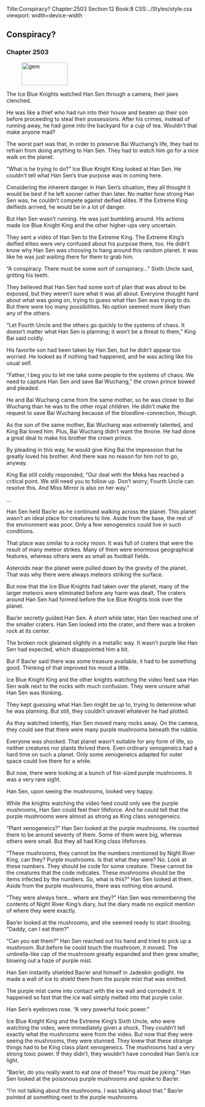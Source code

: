 Title:Conspiracy? 
Chapter:2503 
Section:12 
Book:8 
CSS:../Styles/style.css 
viewport: width=device-width
  
## Conspiracy?
### Chapter 2503 
<figure>
	<img src="../Images/gem.gif" alt="gem" id="gem" width="120" height="60" />
</figure>
  

  
  The Ice Blue Knights watched Han Sen through a camera, their jaws clenched.

He was like a thief who had run into their house and beaten up their son before proceeding to steal their possessions. After his crimes, instead of running away, he had gone into the backyard for a cup of tea. Wouldn’t that make anyone mad?

The worst part was that, in order to preserve Bai Wuchang’s life, they had to refrain from doing anything to Han Sen. They had to watch him go for a nice walk on the planet.

“What is he trying to do?” Ice Blue Knight King looked at Han Sen. He couldn’t tell what Han Sen’s true purpose was in coming here.

Considering the inherent danger in Han Sen’s situation, they all thought it would be best if he left sooner rather than later. No matter how strong Han Sen was, he couldn’t compete against deified elites. If the Extreme King deifieds arrived, he would be in a lot of danger.

But Han Sen wasn’t running. He was just bumbling around. His actions made Ice Blue Knight King and the other higher-ups very uncertain.

They sent a video of Han Sen to the Extreme King. The Extreme King’s deified elites were very confused about his purpose there, too. He didn’t know why Han Sen was choosing to hang around this random planet. It was like he was just waiting there for them to grab him.

“A conspiracy. There must be some sort of conspiracy…” Sixth Uncle said, gritting his teeth.

They believed that Han Sen had some sort of plan that was about to be exposed, but they weren’t sure what it was all about. Everyone thought hard about what was going on, trying to guess what Han Sen was trying to do. But there were too many possibilities. No option seemed more likely than any of the others.

“Let Fourth Uncle and the others go quickly to the systems of chaos. It doesn’t matter what Han Sen is planning; it won’t be a threat to them,” King Bai said coldly.

His favorite son had been taken by Han Sen, but he didn’t appear too worried. He looked as if nothing had happened, and he was acting like his usual self.

“Father, I beg you to let me take some people to the systems of chaos. We need to capture Han Sen and save Bai Wuchang,” the crown prince bowed and pleaded.

He and Bai Wuchang came from the same mother, so he was closer to Bai Wuchang than he was to the other royal children. He didn’t make the request to save Bai Wuchang because of the bloodline-connection, though.

As the son of the same mother, Bai Wuchang was extremely talented, and King Bai loved him. Plus, Bai Wuchang didn’t want the throne. He had done a great deal to make his brother the crown prince.

By pleading in this way, he would give King Bai the impression that he greatly loved his brother. And there was no reason for him not to go, anyway.

King Bai still coldly responded, “Our deal with the Meka has reached a critical point. We still need you to follow up. Don’t worry; Fourth Uncle can resolve this. And Miss Mirror is also on her way.”

…

Han Sen held Bao’er as he continued walking across the planet. This planet wasn’t an ideal place for creatures to live. Aside from the base, the rest of the environment was poor. Only a few xenogeneics could live in such conditions.

That place was similar to a rocky moon. It was full of craters that were the result of many meteor strikes. Many of them were enormous geographical features, whereas others were as small as football fields.

Asteroids near the planet were pulled down by the gravity of the planet. That was why there were always meteors striking the surface.

But now that the Ice Blue Knights had taken over the planet, many of the larger meteors were eliminated before any harm was dealt. The craters around Han Sen had formed before the Ice Blue Knights took over the planet.

Bao’er secretly guided Han Sen. A short while later, Han Sen reached one of the smaller craters. Han Sen looked into the crater, and there was a broken rock at its center.

The broken rock gleamed slightly in a metallic way. It wasn’t purple like Han Sen had expected, which disappointed him a bit.

But if Bao’er said there was some treasure available, it had to be something good. Thinking of that improved his mood a little.

Ice Blue Knight King and the other knights watching the video feed saw Han Sen walk next to the rocks with much confusion. They were unsure what Han Sen was thinking.

They kept guessing what Han Sen might be up to, trying to determine what he was planning. But still, they couldn’t unravel whatever he had plotted.

As they watched intently, Han Sen moved many rocks away. On the camera, they could see that there were many purple mushrooms beneath the rubble.

Everyone was shocked. That planet wasn’t suitable for any form of life, so neither creatures nor plants thrived there. Even ordinary xenogeneics had a hard time on such a planet. Only some xenogeneics adapted for outer space could live there for a while.

But now, there were looking at a bunch of fist-sized purple mushrooms. It was a very rare sight.

Han Sen, upon seeing the mushrooms, looked very happy.

While the knights watching the video feed could only see the purple mushrooms, Han Sen could feel their lifeforce. And he could tell that the purple mushrooms were almost as strong as King class xenogeneics.

“Plant xenogeneics?” Han Sen looked at the purple mushrooms. He counted there to be around seventy of them. Some of them were big, whereas others were small. But they all had King class lifeforces.

“These mushrooms, they cannot be the numbers mentioned by Night River King, can they? Purple mushrooms. Is that what they were? No. Look at these numbers. They should be code for some creature. These cannot be the creatures that the code indicates. These mushrooms should be the items infected by the numbers. So, what is this?” Han Sen looked at them. Aside from the purple mushrooms, there was nothing else around.

“They were always here… where are they?” Han Sen was remembering the contents of Night River King’s diary, but the diary made no explicit mention of where they were exactly.

Bao’er looked at the mushrooms, and she seemed ready to start drooling. “Daddy, can I eat them?”

“Can you eat them?” Han Sen reached out his hand and tried to pick up a mushroom. But before he could touch the mushroom, it moved. The umbrella-like cap of the mushroom greatly expanded and then grew smaller, blowing out a haze of purple mist.

Han Sen instantly shielded Bao’er and himself in Jadeskin godlight. He made a wall of ice to shield them from the purple mist that was emitted.

The purple mist came into contact with the ice wall and corroded it. It happened so fast that the ice wall simply melted into that purple color.

Han Sen’s eyebrows rose. “A very powerful toxic power.”

Ice Blue Knight King and the Extreme King’s Sixth Uncle, who were watching the video, were immediately given a shock. They couldn’t tell exactly what the mushrooms were from the video. But now that they were seeing the mushrooms, they were stunned. They knew that these strange things had to be King class plant xenogeneics. The mushrooms had a very strong toxic power. If they didn’t, they wouldn’t have corroded Han Sen’s ice light.

“Bao’er, do you really want to eat one of these? You must be joking.” Han Sen looked at the poisonous purple mushrooms and spoke to Bao’er.

“I’m not talking about the mushrooms. I was talking about that.” Bao’er pointed at something next to the purple mushrooms.
